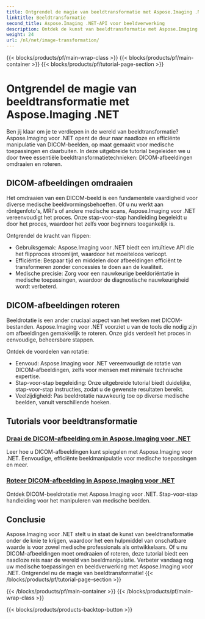 ```yaml
---
title: Ontgrendel de magie van beeldtransformatie met Aspose.Imaging .NET
linktitle: Beeldtransformatie
second_title: Aspose.Imaging .NET-API voor beeldverwerking
description: Ontdek de kunst van beeldtransformatie met Aspose.Imaging voor .NET. Leer DICOM-afbeeldingen moeiteloos omdraaien en roteren voor medische toepassingen en meer.
weight: 24
url: /nl/net/image-transformation/
---
```


{{< blocks/products/pf/main-wrap-class >}}
{{< blocks/products/pf/main-container >}}
{{< blocks/products/pf/tutorial-page-section >}}

# Ontgrendel de magie van beeldtransformatie met Aspose.Imaging .NET


Ben jij klaar om je te verdiepen in de wereld van beeldtransformatie? Aspose.Imaging voor .NET opent de deur naar naadloze en efficiënte manipulatie van DICOM-beelden, op maat gemaakt voor medische toepassingen en daarbuiten. In deze uitgebreide tutorial begeleiden we u door twee essentiële beeldtransformatietechnieken: DICOM-afbeeldingen omdraaien en roteren. 

## DICOM-afbeeldingen omdraaien

Het omdraaien van een DICOM-beeld is een fundamentele vaardigheid voor diverse medische beeldvormingsbehoeften. Of u nu werkt aan röntgenfoto's, MRI's of andere medische scans, Aspose.Imaging voor .NET vereenvoudigt het proces. Onze stap-voor-stap handleiding begeleidt u door het proces, waardoor het zelfs voor beginners toegankelijk is.

Ontgrendel de kracht van flippen:
- Gebruiksgemak: Aspose.Imaging voor .NET biedt een intuïtieve API die het flipproces stroomlijnt, waardoor het moeiteloos verloopt.
- Efficiëntie: Bespaar tijd en middelen door afbeeldingen efficiënt te transformeren zonder concessies te doen aan de kwaliteit.
- Medische precisie: Zorg voor een nauwkeurige beeldoriëntatie in medische toepassingen, waardoor de diagnostische nauwkeurigheid wordt verbeterd.

## DICOM-afbeeldingen roteren

Beeldrotatie is een ander cruciaal aspect van het werken met DICOM-bestanden. Aspose.Imaging voor .NET voorziet u van de tools die nodig zijn om afbeeldingen gemakkelijk te roteren. Onze gids verdeelt het proces in eenvoudige, beheersbare stappen.

Ontdek de voordelen van rotatie:
- Eenvoud: Aspose.Imaging voor .NET vereenvoudigt de rotatie van DICOM-afbeeldingen, zelfs voor mensen met minimale technische expertise.
- Stap-voor-stap begeleiding: Onze uitgebreide tutorial biedt duidelijke, stap-voor-stap instructies, zodat u de gewenste resultaten bereikt.
- Veelzijdigheid: Pas beeldrotatie nauwkeurig toe op diverse medische beelden, vanuit verschillende hoeken.

## Tutorials voor beeldtransformatie
### [Draai de DICOM-afbeelding om in Aspose.Imaging voor .NET](./flip-dicom-image/)
Leer hoe u DICOM-afbeeldingen kunt spiegelen met Aspose.Imaging voor .NET. Eenvoudige, efficiënte beeldmanipulatie voor medische toepassingen en meer.
### [Roteer DICOM-afbeelding in Aspose.Imaging voor .NET](./rotate-dicom-image/)
Ontdek DICOM-beeldrotatie met Aspose.Imaging voor .NET. Stap-voor-stap handleiding voor het manipuleren van medische beelden.

## Conclusie

Aspose.Imaging voor .NET stelt u in staat de kunst van beeldtransformatie onder de knie te krijgen, waardoor het een hulpmiddel van onschatbare waarde is voor zowel medische professionals als ontwikkelaars. Of u nu DICOM-afbeeldingen moet omdraaien of roteren, deze tutorial biedt een naadloze reis naar de wereld van beeldmanipulatie. Verbeter vandaag nog uw medische toepassingen en beeldverwerking met Aspose.Imaging voor .NET. Ontgrendel nu de magie van beeldtransformatie!
{{< /blocks/products/pf/tutorial-page-section >}}

{{< /blocks/products/pf/main-container >}}
{{< /blocks/products/pf/main-wrap-class >}}

{{< blocks/products/products-backtop-button >}}
